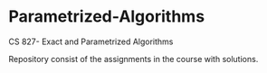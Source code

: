 # Parametrized-Algorithms
CS 827- Exact and Parametrized Algorithms

Repository consist of the assignments in the course with solutions.
